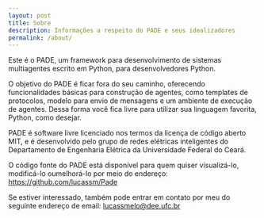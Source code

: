 ```yaml
---
layout: post
title: Sobre
description: Informações a respeito do PADE e seus idealizadores
permalink: /about/
---
```


Este é o PADE, um framework para desenvolvimento de sistemas multiagentes escrito em Python, para desenvolvedores Python.

O objetivo do PADE é ficar fora do seu caminho, oferecendo funcionalidades básicas para construção de agentes, como templates de protocolos, modelo para envio de mensagens e um ambiente de execução de agentes. Dessa forma você fica livre para utilizar sua linguagem favorita, Python, como desejar.

PADE é software livre licenciado nos termos da licença de código aberto MIT, e é desenvolvido pelo grupo de redes elétricas inteligentes do Departamento de Engenharia Elétrica da Universidade Federal do Ceará.

O código fonte do PADE está disponível para quem quiser visualizá-lo, modificá-lo oumelhorá-lo por meio do endereço: <https://github.com/lucassm/Pade>

Se estiver interessado, também pode entrar em contato por meu do seguinte endereço de email: <lucassmelo@dee.ufc.br>
